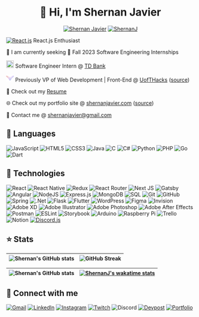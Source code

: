 <h1 align="center">👋 Hi, I'm Shernan Javier</h1>
<p align="center"> 
<a href="https://www.github.com/ShernanJ" target="_blank"><img src="https://komarev.com/ghpvc/?username=ShernanJ&label=Profile%20views&color=0e75b6&style=flat" alt="Shernan Javier" /></a>
<a href="https://www.github.com/ShernanJ?tab=followers" target="_blank"><img src="https://img.shields.io/github/followers/ShernanJ" alt="ShernanJ" /></a>
</p>

<p><a href="https://www.shernanjavier.com/" target="_blank"><img src="https://user-images.githubusercontent.com/55066233/145952179-437238ac-fd7d-47b9-9324-bf9e683ae96f.png" alt="React.js" height="20" width="20" /></a>&nbsp;React.js Enthusiast</p>
<p>🔎 I am currently seeking 🍂 Fall 2023 Software Engineering Internships</p>
<p><a href="https://www.td.com/" target="_blank"><img src="https://upload.wikimedia.org/wikipedia/commons/thumb/a/a4/Toronto-Dominion_Bank_logo.svg/1200px-Toronto-Dominion_Bank_logo.svg.png" height="20" width="20"/></a>&nbsp;Software Engineer Intern @ <a href="https://www.td.com/">TD Bank</a></p>
<p><a href="https://www.uofthacks.com/" target="_blank"><img src="https://raw.githubusercontent.com/UofTHacks-Official/.github/e61a6c0b3fefb04ceac4da0c36b8d5541afb70ec/images/UofTHacks-X-Logo.svg" alt="UofTHacks" height="20" width="20" /></a>&nbsp;Previously VP of Web Development | Front-End @ <a href="https://www.uofthacks.com/" target="_blank">UofTHacks</a> (<a href="https://github.com/UofTHacks-Official">source</a>)</p>
<p>📝 Check out my <a href="https://drive.google.com/file/d/1_qmKdsMpTXzzXtwCWYEGh90puMwCTtKa/view" target="_blank">Resume</a></p>
<p>🌐 Check out my portfolio site @ <a href="https://www.shernanjavier.com/" target="_blank">shernanjavier.com</a> (<a href="https://github.com/ShernanJ/Shernan-Javier">source</a>)</p>
<p>📧 Contact me @ <a href="mailto:shernanjavier@gmail.com">shernanjavier@gmail.com</a>

  
## 📖 Languages
![JavaScript](https://img.shields.io/badge/javascript-%23323330.svg?style=for-the-badge&logo=javascript&logoColor=%23F7DF1E)
![HTML5](https://img.shields.io/badge/html5-%23E34F26.svg?style=for-the-badge&logo=html5&logoColor=white)
![CSS3](https://img.shields.io/badge/css3-%231572B6.svg?style=for-the-badge&logo=css3&logoColor=white)
![Java](https://img.shields.io/badge/java-%23ED8B00.svg?style=for-the-badge&logo=java&logoColor=white)
![C](https://img.shields.io/badge/c-%2300599C.svg?style=for-the-badge&logo=c&logoColor=white)
![C#](https://img.shields.io/badge/c%23-%23239120.svg?style=for-the-badge&logo=c-sharp&logoColor=white)
![Python](https://img.shields.io/badge/python-3670A0?style=for-the-badge&logo=python&logoColor=ffdd54)
![PHP](https://img.shields.io/badge/php-%23777BB4.svg?style=for-the-badge&logo=php&logoColor=white)
![Go](https://img.shields.io/badge/go-%2300ADD8.svg?style=for-the-badge&logo=go&logoColor=white)
![Dart](https://img.shields.io/badge/dart-%230175C2.svg?style=for-the-badge&logo=dart&logoColor=white)

## 🤖 Technologies
![React](https://img.shields.io/badge/react-%2320232a.svg?style=for-the-badge&logo=react&logoColor=%2361DAFB)
![React Native](https://img.shields.io/badge/react_native-%2320232a.svg?style=for-the-badge&logo=react&logoColor=%2361DAFB)
![Redux](https://img.shields.io/badge/redux-%23593d88.svg?style=for-the-badge&logo=redux&logoColor=white)
![React Router](https://img.shields.io/badge/React_Router-CA4245?style=for-the-badge&logo=react-router&logoColor=white)
![Next JS](https://img.shields.io/badge/Next-black?style=for-the-badge&logo=next.js&logoColor=white)
![Gatsby](https://img.shields.io/badge/Gatsby-%23663399.svg?style=for-the-badge&logo=gatsby&logoColor=white)
![Angular](https://img.shields.io/badge/angular-%23DD0031.svg?style=for-the-badge&logo=angular&logoColor=white)
![NodeJS](https://img.shields.io/badge/node.js-6DA55F?style=for-the-badge&logo=node.js&logoColor=white)
![Express.js](https://img.shields.io/badge/express.js-%23404d59.svg?style=for-the-badge&logo=express&logoColor=%2361DAFB)
![MongoDB](https://img.shields.io/badge/MongoDB-%234ea94b.svg?style=for-the-badge&logo=mongodb&logoColor=white)
![SQL](https://img.shields.io/badge/Oracle%20SQL-F80000?style=for-the-badge&logo=oracle&logoColor=white)
![Git](https://img.shields.io/badge/git-%23F05033.svg?style=for-the-badge&logo=git&logoColor=white)
![GitHub](https://img.shields.io/badge/github-%23121011.svg?style=for-the-badge&logo=github&logoColor=white)
![Spring](https://img.shields.io/badge/spring-%236DB33F.svg?style=for-the-badge&logo=spring&logoColor=white)
![.Net](https://img.shields.io/badge/.NET-5C2D91?style=for-the-badge&logo=.net&logoColor=white)
![Flask](https://img.shields.io/badge/flask-%23000.svg?style=for-the-badge&logo=flask&logoColor=white)
![Flutter](https://img.shields.io/badge/Flutter-%2302569B.svg?style=for-the-badge&logo=Flutter&logoColor=white)
![WordPress](https://img.shields.io/badge/WordPress-%23117AC9.svg?style=for-the-badge&logo=WordPress&logoColor=white)
![Figma](https://img.shields.io/badge/figma-%23F24E1E.svg?style=for-the-badge&logo=figma&logoColor=white)
![Invision](https://img.shields.io/badge/invision-FF3366?style=for-the-badge&logo=invision&logoColor=white)
![Adobe XD](https://img.shields.io/badge/Adobe%20XD-470137?style=for-the-badge&logo=Adobe%20XD&logoColor=#FF61F6)
![Adobe Illustrator](https://img.shields.io/badge/Adobe%20Illustrator-%23FF9A00.svg?style=for-the-badge&logo=adobeillustrator&logoColor=white)
![Adobe Photoshop](https://img.shields.io/badge/Adobe%20Photoshop-%2331A8FF.svg?style=for-the-badge&logo=adobephotoshop&logoColor=white)
![Adobe After Effects](https://img.shields.io/badge/Adobe%20After%20Effects-9999FF.svg?style=for-the-badge&logo=Adobe%20After%20Effects&logoColor=white)
![Postman](https://img.shields.io/badge/Postman-FF6C37?style=for-the-badge&logo=postman&logoColor=white)
![ESLint](https://img.shields.io/badge/ESLint-4B3263?style=for-the-badge&logo=eslint&logoColor=white)
![Storybook](https://img.shields.io/badge/Storybook-%23FF4785.svg?style=for-the-badge&logo=storybook&logoColor=white)
![Arduino](https://img.shields.io/badge/-Arduino-00979D?style=for-the-badge&logo=Arduino&logoColor=white)
![Raspberry Pi](https://img.shields.io/badge/-RaspberryPi-C51A4A?style=for-the-badge&logo=Raspberry-Pi)
![Trello](https://img.shields.io/badge/Trello-%23026AA7.svg?style=for-the-badge&logo=Trello&logoColor=white)
![Notion](https://img.shields.io/badge/Notion-%23000000.svg?style=for-the-badge&logo=notion&logoColor=white)
[![Discord.js](https://img.shields.io/badge/discord.js-%237289DA.svg?style=for-the-badge&logo=discord&logoColor=white)](https://github.com/discordjs)

## ⭐ Stats

![Shernan's GitHub stats](https://github-readme-stats.vercel.app/api?username=ShernanJ&count_private=true&theme=material-palenight)      |  ![GitHub Streak](https://github-readme-streak-stats.herokuapp.com/?user=ShernanJ&theme=material-palenight)
:-------------------------:|:-------------------------:

![Shernan's GitHub stats](https://github-readme-stats.vercel.app/api/top-langs?username=ShernanJ&show_icons=true&locale=en&theme=material-palenight&layout=compact&custom_title=My%20Top%20Used%20Languages%20in%20Repos)     | [![ShernanJ's wakatime stats](https://github-readme-stats.vercel.app/api/wakatime?username=ShernanJ&theme=material-palenight&layout=compact&custom_title=Shernan%27s%20WakaTime%20Stats)](https://wakatime.com/@ShernanJ)
:-------------------------------:|:---------------------------:

## 🤝 Connect with me

[![Gmail](https://img.shields.io/badge/Gmail-D14836?style=for-the-badge&logo=gmail&logoColor=white)](mailto:shernanjavier@gmail.com)
[![LinkedIn](https://img.shields.io/badge/shernan_javier-%230077B5.svg?style=for-the-badge&logo=linkedin&logoColor=white)](https://linkedin.com/in/shernanjavier)
[![Instagram](https://img.shields.io/badge/shernan.javier-%23E4405F.svg?style=for-the-badge&logo=Instagram&logoColor=white)](https://www.instagram.com/shernan.javier/)
[![Twitch](https://img.shields.io/badge/shernancodes-%239146FF.svg?style=for-the-badge&logo=Twitch&logoColor=white)](https://www.twitch.tv/shernancodes/)
![Discord](https://img.shields.io/badge/Shernan%239180-%237289DA.svg?style=for-the-badge&logo=discord&logoColor=white)
[![Devpost](https://img.shields.io/badge/shernanjavier-%230D597F.svg?style=for-the-badge&logo=devpost&logoColor=white)](https://devpost.com/shernanjavier)
[![Portfolio](https://img.shields.io/badge/shernanjavier.com-%234C9ED4.svg?style=for-the-badge&logo=stripe&logoColor=white)](https://www.shernanjavier.com/)
